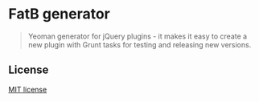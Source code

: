 # FatB generator

> Yeoman generator for jQuery plugins - it makes it easy to create a new plugin with Grunt tasks for testing and releasing new versions.

## License

[MIT license](https://raw.githubusercontent.com/martinjezek/generator-fatb/master/LICENSE)

